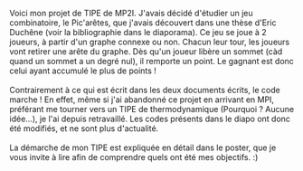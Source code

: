 Voici mon projet de TIPE de MP2I. J'avais décidé d'étudier un jeu combinatoire, le Pic'arêtes, que j'avais découvert dans une thèse d'Eric Duchêne (voir la bibliographie dans le diaporama). Ce jeu se joue à 2 joueurs, à partir d'un graphe connexe ou non. Chacun leur tour, les joueurs vont retirer une arête du graphe. Dès qu'un joueur libère un sommet (càd quand un sommet a un degré nul), il remporte un point. Le gagnant est donc celui ayant accumulé le plus de points ! <br /> <br />
Contrairement à ce qui est écrit dans les deux documents écrits, le code marche ! 
En effet, même si j'ai abandonné ce projet en arrivant en MPI, préférant me tourner vers un TIPE de thermodynamique (Pourquoi ? Aucune idée...), je l'ai depuis retravaillé. Les codes présents dans le diapo ont donc été modifiés, et ne sont plus d'actualité. <br /> <br />
La démarche de mon TIPE est expliquée en détail dans le poster, que je vous invite à lire afin de comprendre quels ont été mes objectifs. :)
